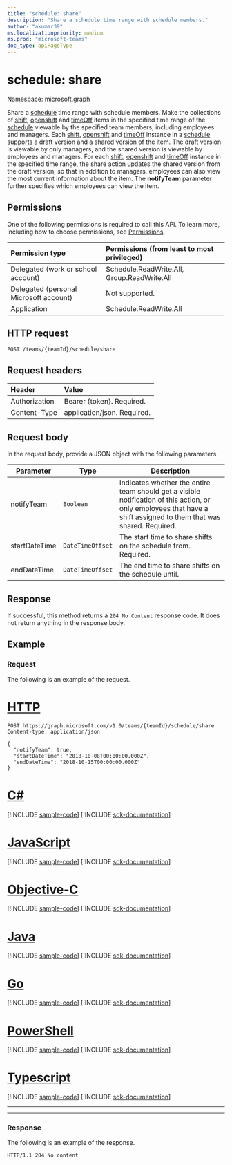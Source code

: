 ```yaml
---
title: "schedule: share"
description: "Share a schedule time range with schedule members."
author: "akumar39"
ms.localizationpriority: medium
ms.prod: "microsoft-teams"
doc_type: apiPageType
---
```


# schedule: share

Namespace: microsoft.graph

Share a [schedule](../resources/schedule.md) time range with schedule members.
Make the collections of [shift](../resources/shift.md), [openshift](../resources/openshift.md) and [timeOff](../resources/timeoff.md) items in the specified time range of the [schedule](../resources/schedule.md) viewable by the specified team members, including employees and managers.
Each [shift](../resources/shift.md), [openshift](../resources/openshift.md) and [timeOff](../resources/timeoff.md) instance in a [schedule](../resources/schedule.md) supports a draft version and a shared version of the item. The draft version is viewable by only managers, and the shared version is viewable by employees and managers. For each [shift](../resources/shift.md), [openshift](../resources/openshift.md) and [timeOff](../resources/timeoff.md) instance in the specified time range, the share action updates the shared version from the draft version, so that in addition to managers, employees can also view the most current information about the item. The **notifyTeam** parameter further specifies which employees can view the item.

## Permissions

One of the following permissions is required to call this API. To learn more, including how to choose permissions, see [Permissions](/graph/permissions-reference).

|Permission type      | Permissions (from least to most privileged)              |
|:--------------------|:---------------------------------------------------------|
|Delegated (work or school account) | Schedule.ReadWrite.All, Group.ReadWrite.All    |
|Delegated (personal Microsoft account) | Not supported.    |
|Application | Schedule.ReadWrite.All |

## HTTP request

<!-- { "blockType": "ignored" } -->

```http
POST /teams/{teamId}/schedule/share
```

## Request headers

| Header       | Value |
|:---------------|:--------|
| Authorization  | Bearer {token}. Required.  |
| Content-Type  | application/json. Required.  |

## Request body

In the request body, provide a JSON object with the following parameters.

|Parameter                   |Type           |Description  |
|-----------------------|-------------------|--------------|
| notifyTeam	        |`Boolean`             |Indicates whether the entire team should get a visible notification of this action, or only employees that have a shift assigned to them that was shared. Required.       |
| startDateTime         |`DateTimeOffset`   |The start time to share shifts on the schedule from. Required.   |
| endDateTime           |`DateTimeOffset`   | The end time to share shifts on the schedule until.   |

## Response

If successful, this method returns a `204 No Content` response code. It does not return anything in the response body.

## Example

### Request

The following is an example of the request.


# [HTTP](#tab/http)
<!-- {
  "blockType": "request",
  "name": "schedule-share"
}-->
```http
POST https://graph.microsoft.com/v1.0/teams/{teamId}/schedule/share
Content-type: application/json

{
  "notifyTeam": true,
  "startDateTime": "2018-10-08T00:00:00.000Z",
  "endDateTime": "2018-10-15T00:00:00.000Z"
}
```
# [C#](#tab/csharp)
[!INCLUDE [sample-code](../includes/snippets/csharp/schedule-share-csharp-snippets.md)]
[!INCLUDE [sdk-documentation](../includes/snippets/snippets-sdk-documentation-link.md)]

# [JavaScript](#tab/javascript)
[!INCLUDE [sample-code](../includes/snippets/javascript/schedule-share-javascript-snippets.md)]
[!INCLUDE [sdk-documentation](../includes/snippets/snippets-sdk-documentation-link.md)]

# [Objective-C](#tab/objc)
[!INCLUDE [sample-code](../includes/snippets/objc/schedule-share-objc-snippets.md)]
[!INCLUDE [sdk-documentation](../includes/snippets/snippets-sdk-documentation-link.md)]

# [Java](#tab/java)
[!INCLUDE [sample-code](../includes/snippets/java/schedule-share-java-snippets.md)]
[!INCLUDE [sdk-documentation](../includes/snippets/snippets-sdk-documentation-link.md)]

# [Go](#tab/go)
[!INCLUDE [sample-code](../includes/snippets/go/schedule-share-go-snippets.md)]
[!INCLUDE [sdk-documentation](../includes/snippets/snippets-sdk-documentation-link.md)]

# [PowerShell](#tab/powershell)
[!INCLUDE [sample-code](../includes/snippets/powershell/schedule-share-powershell-snippets.md)]
[!INCLUDE [sdk-documentation](../includes/snippets/snippets-sdk-documentation-link.md)]

# [Typescript](#tab/typescript)
[!INCLUDE [sample-code](../includes/snippets/typescript/schedule-share-typescript-snippets.md)]
[!INCLUDE [sdk-documentation](../includes/snippets/snippets-sdk-documentation-link.md)]

---


---


### Response

The following is an example of the response. 

<!-- {
  "blockType": "response",
  "truncated": true
} -->

```http
HTTP/1.1 204 No content
```

<!-- uuid: 8fcb5dbc-d5aa-4681-8e31-b001d5168d79
2015-10-25 14:57:30 UTC -->
<!--
{
  "type": "#page.annotation",
  "description": "Shares a time-range of the schedule with the schedule members",
  "keywords": "",
  "section": "documentation",
  "tocPath": "",
  "suppressions": [
  ]
}
-->

